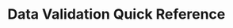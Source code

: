 # Data Validation Quick Reference
<!-- TODO: Add comprehensive guide for data quality tools and validation techniques -->